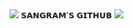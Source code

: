 
<img src="https://user-images.githubusercontent.com/73097560/115834477-dbab4500-a447-11eb-908a-139a6edaec5c.gif">
                                           𝗦𝗔𝗡𝗚𝗥𝗔𝗠'𝗦 𝗚𝗜𝗧𝗛𝗨𝗕
<img src="https://user-images.githubusercontent.com/73097560/115834477-dbab4500-a447-11eb-908a-139a6edaec5c.gif">
